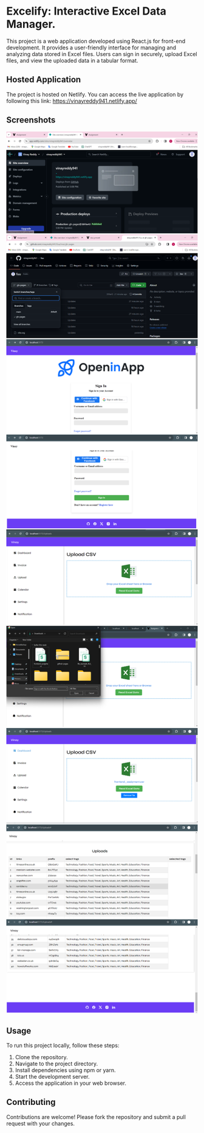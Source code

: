 <!DOCTYPE html>
<html lang="en">
<head>
  <meta charset="UTF-8">
  <meta name="viewport" content="width=device-width, initial-scale=1.0">

</head>
<body>

  <h1>Excelify: Interactive Excel Data Manager.</h1>
  <p>This project is a web application developed using React.js for front-end development. It provides a user-friendly interface for managing and analyzing data stored in Excel files. Users can sign in securely, upload Excel files, and view the uploaded data in a tabular format.</p>
  
  <h2>Hosted Application</h2>
  <p>The project is hosted on Netlify. You can access the live application by following this link: <a href="https://vinayreddy941.netlify.app/">https://vinayreddy941.netlify.app/</a></p>

  <h2>Screenshots</h2>
  <div>
    <img src="Screenshot 2024-02-01 173418.png" alt="Screenshot 1">
    <img src="Screenshot 2024-02-01 173541.png" alt="Screenshot 9">
    <img src="Screenshot 2024-02-02 121951.png" alt="Screenshot 8">
    <img src="Screenshot 2024-02-02 122004.png" alt="Screenshot 7">
    <img src="Screenshot 2024-02-02 122020.png" alt="Screenshot 6">
    <img src="Screenshot 2024-02-02 122109.png" alt="Screenshot 5">
    <img src="Screenshot 2024-02-02 122128.png" alt="Screenshot 4">
    <img src="Screenshot 2024-02-02 122148.png" alt="Screenshot 3">
    <img src="Screenshot 2024-02-02 122158.png" alt="Screenshot 2">

  </div>

  <h2>Usage</h2>
  <p>To run this project locally, follow these steps:</p>
  <ol>
    <li>Clone the repository.</li>
    <li>Navigate to the project directory.</li>
    <li>Install dependencies using npm or yarn.</li>
    <li>Start the development server.</li>
    <li>Access the application in your web browser.</li>
  </ol>

  <h2>Contributing</h2>
  <p>Contributions are welcome! Please fork the repository and submit a pull request with your changes.</p>

</body>
</html>
